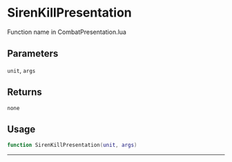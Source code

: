 # SirenKillPresentation
Function name in CombatPresentation.lua
## Parameters
`unit`, `args`
## Returns
`none`
## Usage
```lua
function SirenKillPresentation(unit, args)
```
---
